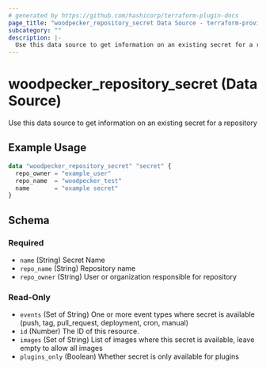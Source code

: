 ```yaml
---
# generated by https://github.com/hashicorp/terraform-plugin-docs
page_title: "woodpecker_repository_secret Data Source - terraform-provider-woodpecker"
subcategory: ""
description: |-
  Use this data source to get information on an existing secret for a repository
---
```


# woodpecker_repository_secret (Data Source)

Use this data source to get information on an existing secret for a repository

## Example Usage

```terraform
data "woodpecker_repository_secret" "secret" {
  repo_owner = "example_user"
  repo_name  = "woodpecker_test"
  name       = "example secret"
}
```

<!-- schema generated by tfplugindocs -->
## Schema

### Required

- `name` (String) Secret Name
- `repo_name` (String) Repository name
- `repo_owner` (String) User or organization responsible for repository

### Read-Only

- `events` (Set of String) One or more event types where secret is available (push, tag, pull_request, deployment, cron, manual)
- `id` (Number) The ID of this resource.
- `images` (Set of String) List of images where this secret is available, leave empty to allow all images
- `plugins_only` (Boolean) Whether secret is only available for plugins



